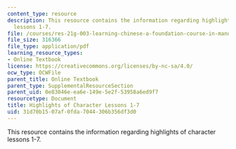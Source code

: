 ```yaml
---
content_type: resource
description: This resource contains the information regarding highlights of character
  lessons 1-7.
file: /courses/res-21g-003-learning-chinese-a-foundation-course-in-mandarin-spring-2011/31d70b1507af0fda7044306b356df3d0_MITRES_21G_003S11_char_hts.pdf
file_size: 316366
file_type: application/pdf
learning_resource_types:
- Online Textbook
license: https://creativecommons.org/licenses/by-nc-sa/4.0/
ocw_type: OCWFile
parent_title: Online Textbook
parent_type: SupplementalResourceSection
parent_uid: 0e83046e-ea6e-149e-5e2f-53958a6ed9f7
resourcetype: Document
title: Highlights of Character Lessons 1-7
uid: 31d70b15-07af-0fda-7044-306b356df3d0
---
```

This resource contains the information regarding highlights of character lessons 1-7.
